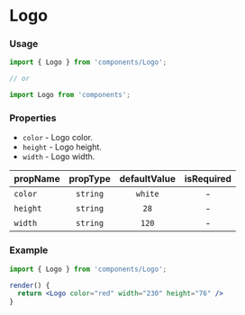 # Logo

### Usage

```jsx
import { Logo } from 'components/Logo';

// or

import Logo from 'components';
```

<!-- STORY -->

### Properties

- `color` - Logo color.
- `height` - Logo height.
- `width` - Logo width.

| propName | propType | defaultValue | isRequired |
| -------- | :------: | :----------: | :--------: |
| `color`  | `string` |   `white`    |     -      |
| `height` | `string` |     `28`     |     -      |
| `width`  | `string` |    `120`     |     -      |

### Example

```jsx
import { Logo } from 'components/Logo';

render() {
  return <Logo color="red" width="230" height="76" />
}
```
